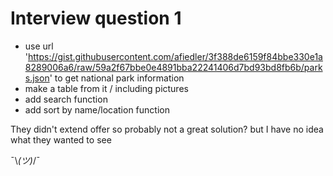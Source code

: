 # Interview question 1

- use url 'https://gist.githubusercontent.com/afiedler/3f388de6159f84bbe330e1a8289006a6/raw/59a2f67bbe0e4891bba22241406d7bd93bd8fb6b/parks.json' to get national park information
- make a table from it / including pictures
- add search function
- add sort by name/location function

They didn't extend offer so probably not a great solution? but I have no idea what they wanted to see

 ¯\\_(ツ)_/¯